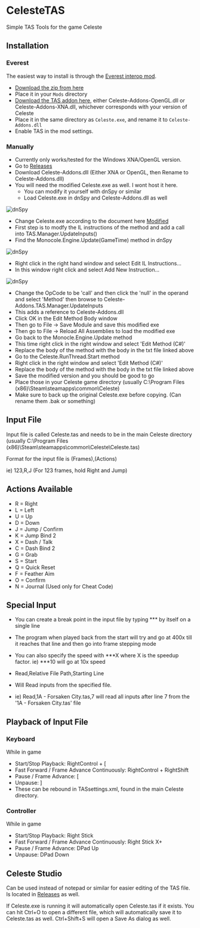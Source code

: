 # CelesteTAS
Simple TAS Tools for the game Celeste

## Installation

### Everest

The easiest way to install is through the [Everest interop mod](https://github.com/EverestAPI/CelesteTAS-EverestInterop). 

- [Download the zip from here](https://github.com/EverestAPI/CelesteTAS-EverestInterop/releases)
- Place it in your `Mods` directory
- [Download the TAS addon here](https://github.com/ShootMe/CelesteTAS/releases), either Celeste-Addons-OpenGL.dll or Celeste-Addons-XNA.dll, whichever corresponds with your version of Celeste
- Place it in the same directory as `Celeste.exe`, and rename it to `Celeste-Addons.dll`
- Enable TAS in the mod settings.

### Manually

- Currently only works/tested for the Windows XNA/OpenGL version.
- Go to [Releases](https://github.com/ShootMe/CelesteTAS/releases)
- Download Celeste-Addons.dll (Either XNA or OpenGL, then Rename to Celeste-Addons.dll)
- You will need the modified Celeste.exe as well. I wont host it here.
  - You can modify it yourself with dnSpy or similar
  - Load Celeste.exe in dnSpy and Celeste-Addons.dll as well

![dnSpy](https://raw.githubusercontent.com/ShootMe/CelesteTAS/master/Images/dnSpy01.png)

  - Change Celeste.exe according to the document here [Modified](https://github.com/ShootMe/CelesteTAS/blob/master/Game/WhatsModified.txt)
  - First step is to modfy the IL instructions of the method and add a call into TAS.Manager.UpdateInputs()
  - Find the Monocole.Engine.Update(GameTime) method in dnSpy

![dnSpy](https://raw.githubusercontent.com/ShootMe/CelesteTAS/master/Images/dnSpy02.png)

  - Right click in the right hand window and select Edit IL Instructions...
  - In this window right click and select Add New Instruction...

![dnSpy](https://raw.githubusercontent.com/ShootMe/CelesteTAS/master/Images/dnSpy03.png)

  - Change the OpCode to be 'call' and then click the 'null' in the operand and select 'Method' then browse to Celeste-Addons.TAS.Manager.UpdateInputs
  - This adds a reference to Celeste-Addons.dll
  - Click OK in the Edit Method Body window
  - Then go to File -> Save Module and save this modified exe
  - Then go to File -> Reload All Assemblies to load the modified exe
  - Go back to the Monocle.Engine.Update method
  - This time right click in the right window and select 'Edit Method (C#)'
  - Replace the body of the method with the body in the txt file linked above
  - Go to the Celeste.RunThread.Start method
  - Right click in the right window and select 'Edit Method (C#)'
  - Replace the body of the method with the body in the txt file linked above
  - Save the modified version and you should be good to go
- Place those in your Celeste game directory (usually C:\Program Files (x86)\Steam\steamapps\common\Celeste\)
- Make sure to back up the original Celeste.exe before copying. (Can rename them .bak or something)

## Input File
Input file is called Celeste.tas and needs to be in the main Celeste directory (usually C:\Program Files (x86)\Steam\steamapps\common\Celeste\Celeste.tas)

Format for the input file is (Frames),(Actions)

ie) 123,R,J (For 123 frames, hold Right and Jump)

## Actions Available
- R = Right
- L = Left
- U = Up
- D = Down
- J = Jump / Confirm
- K = Jump Bind 2
- X = Dash / Talk
- C = Dash Bind 2
- G = Grab
- S = Start
- Q = Quick Reset
- F = Feather Aim
- O = Confirm
- N = Journal (Used only for Cheat Code)

## Special Input
- You can create a break point in the input file by typing *** by itself on a single line
- The program when played back from the start will try and go at 400x till it reaches that line and then go into frame stepping mode
- You can also specify the speed with ***X where X is the speedup factor. ie) ***10 will go at 10x speed

- Read,Relative File Path,Starting Line
- Will Read inputs from the specified file.
- ie) Read,1A - Forsaken City.tas,7 will read all inputs after line 7 from the '1A - Forsaken City.tas' file

## Playback of Input File
### Keyboard
While in game
- Start/Stop Playback: RightControl + [
- Fast Forward / Frame Advance Continuously: RightControl + RightShift
- Pause / Frame Advance: [
- Unpause: ]
- These can be rebound in TASsettings.xml, found in the main Celeste directory.
  
### Controller
While in game

- Start/Stop Playback: Right Stick
- Fast Forward / Frame Advance Continuously: Right Stick X+
- Pause / Frame Advance: DPad Up
- Unpause: DPad Down
  
## Celeste Studio
Can be used instead of notepad or similar for easier editing of the TAS file. Is located in [Releases](https://github.com/ShootMe/CelesteTAS/releases) as well.

If Celeste.exe is running it will automatically open Celeste.tas if it exists. You can hit Ctrl+O to open a different file, which will automatically save it to Celeste.tas as well. Ctrl+Shift+S will open a Save As dialog as well.
